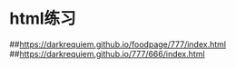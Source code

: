 # html练习
##https://darkrequiem.github.io/foodpage/777/index.html
##https://darkrequiem.github.io/777/666/index.html
